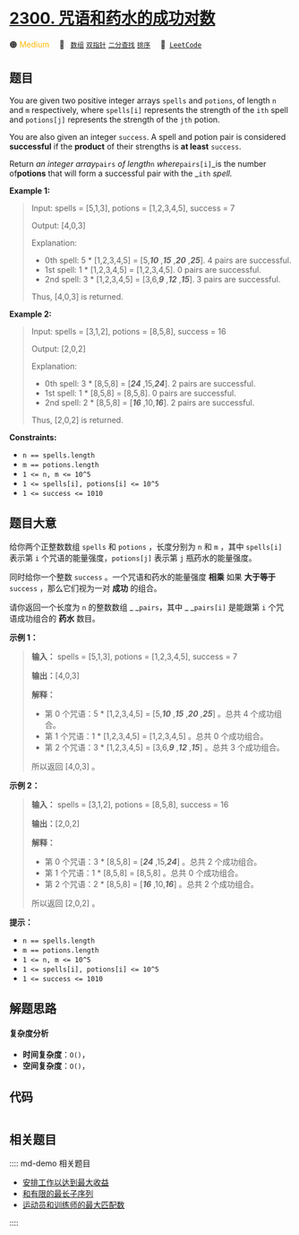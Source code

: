 # [2300. 咒语和药水的成功对数](https://leetcode.com/problems/successful-pairs-of-spells-and-potions)

🟠 <font color=#ffb800>Medium</font>&emsp; 🔖&ensp; [`数组`](/leetcode/outline/tag/array.md) [`双指针`](/leetcode/outline/tag/two-pointers.md) [`二分查找`](/leetcode/outline/tag/binary-search.md) [`排序`](/leetcode/outline/tag/sorting.md)&emsp; 🔗&ensp;[`LeetCode`](https://leetcode.com/problems/successful-pairs-of-spells-and-potions)


## 题目

You are given two positive integer arrays `spells` and `potions`, of length
`n` and `m` respectively, where `spells[i]` represents the strength of the
`ith` spell and `potions[j]` represents the strength of the `jth` potion.

You are also given an integer `success`. A spell and potion pair is considered
**successful** if the **product** of their strengths is **at least**
`success`.

Return _an integer array_`pairs` _of length_`n` _where_`pairs[i]`_is the
number of**potions** that will form a successful pair with the _`ith` _spell._



**Example 1:**

> Input: spells = [5,1,3], potions = [1,2,3,4,5], success = 7
> 
> Output: [4,0,3]
> 
> Explanation:
> - 0th spell: 5 * [1,2,3,4,5] = [5,_**10**_ ,_**15**_ ,_**20**_ ,_**25**_]. 4 pairs are successful.
> - 1st spell: 1 * [1,2,3,4,5] = [1,2,3,4,5]. 0 pairs are successful.
> - 2nd spell: 3 * [1,2,3,4,5] = [3,6,_**9**_ ,_**12**_ ,_**15**_]. 3 pairs are successful.
> 
> Thus, [4,0,3] is returned.

**Example 2:**

> Input: spells = [3,1,2], potions = [8,5,8], success = 16
> 
> Output: [2,0,2]
> 
> Explanation:
> - 0th spell: 3 * [8,5,8] = [_**24**_ ,15,_**24**_]. 2 pairs are successful.
> - 1st spell: 1 * [8,5,8] = [8,5,8]. 0 pairs are successful. 
> - 2nd spell: 2 * [8,5,8] = [**_16_** ,10,_**16**_]. 2 pairs are successful. 
> 
> Thus, [2,0,2] is returned.

**Constraints:**

  * `n == spells.length`
  * `m == potions.length`
  * `1 <= n, m <= 10^5`
  * `1 <= spells[i], potions[i] <= 10^5`
  * `1 <= success <= 1010`


## 题目大意

给你两个正整数数组 `spells` 和 `potions` ，长度分别为 `n` 和 `m` ，其中 `spells[i]` 表示第 `i`
个咒语的能量强度，`potions[j]` 表示第 `j` 瓶药水的能量强度。

同时给你一个整数 `success` 。一个咒语和药水的能量强度 **相乘** 如果 **大于等于**  `success` ，那么它们视为一对
**成功**  的组合。

请你返回一个长度为 `n` 的整数数组 _ _`pairs`，其中 _ _`pairs[i]` 是能跟第 `i` 个咒语成功组合的 **药水**  数目。



**示例 1：**

> 
> 
> 
> 
> 
> **输入：** spells = [5,1,3], potions = [1,2,3,4,5], success = 7
> 
> **输出：**[4,0,3]
> 
> **解释：**
> - 第 0 个咒语：5 * [1,2,3,4,5] = [5,_**10**_ ,_**15**_ ,_**20**_ ,_**25**_] 。总共 4 个成功组合。
> - 第 1 个咒语：1 * [1,2,3,4,5] = [1,2,3,4,5] 。总共 0 个成功组合。
> - 第 2 个咒语：3 * [1,2,3,4,5] = [3,6,_**9**_ ,_**12**_ ,_**15**_] 。总共 3 个成功组合。
> 
> 所以返回 [4,0,3] 。
> 
> 

**示例 2：**

> 
> 
> 
> 
> 
> **输入：** spells = [3,1,2], potions = [8,5,8], success = 16
> 
> **输出：**[2,0,2]
> 
> **解释：**
> - 第 0 个咒语：3 * [8,5,8] = [_**24**_ ,15,_**24**_] 。总共 2 个成功组合。
> - 第 1 个咒语：1 * [8,5,8] = [8,5,8] 。总共 0 个成功组合。
> - 第 2 个咒语：2 * [8,5,8] = [_**16**_ ,10,_**16**_] 。总共 2 个成功组合。
> 
> 所以返回 [2,0,2] 。
> 
> 



**提示：**

  * `n == spells.length`
  * `m == potions.length`
  * `1 <= n, m <= 10^5`
  * `1 <= spells[i], potions[i] <= 10^5`
  * `1 <= success <= 1010`


## 解题思路

#### 复杂度分析

- **时间复杂度**：`O()`，
- **空间复杂度**：`O()`，

## 代码

```javascript

```

## 相关题目

:::: md-demo 相关题目
- [安排工作以达到最大收益](https://leetcode.com/problems/most-profit-assigning-work)
- [和有限的最长子序列](https://leetcode.com/problems/longest-subsequence-with-limited-sum)
- [运动员和训练师的最大匹配数](https://leetcode.com/problems/maximum-matching-of-players-with-trainers)

::::
